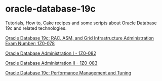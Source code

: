 # oracle-database-19c
Tutorials, How to, Cake recipes and some scripts about Oracle Database 19c and related technologies.


[Oracle Database 19c: RAC, ASM, and Grid Infrastructure Administration
Exam Number: 1Z0-078](
https://education.oracle.com/oracle-database-19c-rac-asm-and-grid-infrastructure-administration/pexam_1Z0-078)

[Oracle Database Administration I - 1Z0-082](https://mylearn.oracle.com/ou/exam/oracle-database-administration-i-1z0-082/105037/110677/170382)

[Oracle Database Administration II - 1Z0-083](https://mylearn.oracle.com/ou/exam/oracle-database-administration-ii-1z0-083/38560/110676/170380)

[Oracle Database 19c: Performance Management and Tuning](https://mylearn.oracle.com/ou/exam/oracle-database-19c-performance-management-and-tuning-1z0-084/105037/110698/170534)